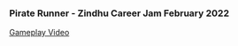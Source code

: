### Pirate Runner - Zindhu Career Jam February 2022

[Gameplay Video](https://youtu.be/oeVFnp5PEP8)
